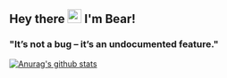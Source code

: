 ## Hey there <img src="https://media.giphy.com/media/hvRJCLFzcasrR4ia7z/giphy.gif" width="25px"> I'm Bear!
### "It’s not a bug – it’s an undocumented feature."
[![Anurag's github stats](https://github-readme-stats.vercel.app/api?username=tangbearrrr&show_icons=true&theme=tokyonight)](https://github.com/anuraghazra/github-readme-stats)
